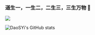 ### 道生一，一生二，二生三，三生万物 👋
![](https://visitor-badge.glitch.me/badge?page_id=DaoSYi.DaoSYi)


![DaoSYi's GitHub stats](https://github-readme-stats.vercel.app/api?username=DaoSYi&show_icons=true)


<!--
**DaoSYi/DaoSYi** is a ✨ _special_ ✨ repository because its `README.md` (this file) appears on your GitHub profile.

Here are some ideas to get you started:

- 🔭 I’m currently working on ...
- 🌱 I’m currently learning ...
- 👯 I’m looking to collaborate on ...
- 🤔 I’m looking for help with ...
- 💬 Ask me about ...
- 📫 How to reach me: ...
- 😄 Pronouns: ...
- ⚡ Fun fact: ...
-->

